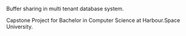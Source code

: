 Buffer sharing in multi tenant database system.

Capstone Project for Bachelor in Computer Science at Harbour.Space University.
